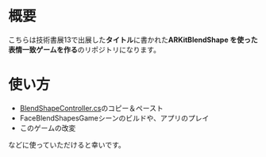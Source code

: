 # 概要
こちらは技術書展13で出展した**タイトル**に書かれた**ARKitBlendShape を使った表情一致ゲームを作る**のリポジトリになります。

# 使い方
- [BlendShapeController.cs](https://github.com/UetaKento/TechBook2022/blob/main/Assets/Kenty/Scripts/BlendShapeController.cs)のコピー＆ペースト
- FaceBlendShapesGameシーンのビルドや、アプリのプレイ
- このゲームの改変

などに使っていただけると幸いです。
